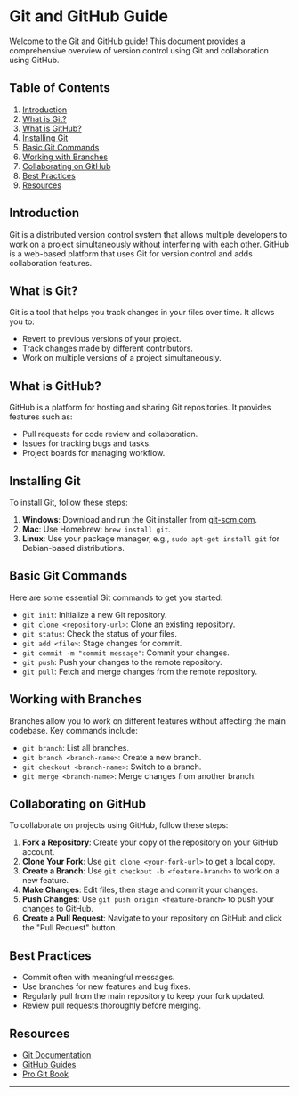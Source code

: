 # Git and GitHub Guide

Welcome to the Git and GitHub guide! This document provides a comprehensive overview of version control using Git and collaboration using GitHub.

## Table of Contents

1. [Introduction](#introduction)
2. [What is Git?](#what-is-git)
3. [What is GitHub?](#what-is-github)
4. [Installing Git](#installing-git)
5. [Basic Git Commands](#basic-git-commands)
6. [Working with Branches](#working-with-branches)
7. [Collaborating on GitHub](#collaborating-on-github)
8. [Best Practices](#best-practices)
9. [Resources](#resources)

## Introduction

Git is a distributed version control system that allows multiple developers to work on a project simultaneously without interfering with each other. GitHub is a web-based platform that uses Git for version control and adds collaboration features.

## What is Git?

Git is a tool that helps you track changes in your files over time. It allows you to:

- Revert to previous versions of your project.
- Track changes made by different contributors.
- Work on multiple versions of a project simultaneously.

## What is GitHub?

GitHub is a platform for hosting and sharing Git repositories. It provides features such as:

- Pull requests for code review and collaboration.
- Issues for tracking bugs and tasks.
- Project boards for managing workflow.

## Installing Git

To install Git, follow these steps:

1. **Windows**: Download and run the Git installer from [git-scm.com](https://git-scm.com/download/win).
2. **Mac**: Use Homebrew: `brew install git`.
3. **Linux**: Use your package manager, e.g., `sudo apt-get install git` for Debian-based distributions.

## Basic Git Commands

Here are some essential Git commands to get you started:

- `git init`: Initialize a new Git repository.
- `git clone <repository-url>`: Clone an existing repository.
- `git status`: Check the status of your files.
- `git add <file>`: Stage changes for commit.
- `git commit -m "commit message"`: Commit your changes.
- `git push`: Push your changes to the remote repository.
- `git pull`: Fetch and merge changes from the remote repository.

## Working with Branches

Branches allow you to work on different features without affecting the main codebase. Key commands include:

- `git branch`: List all branches.
- `git branch <branch-name>`: Create a new branch.
- `git checkout <branch-name>`: Switch to a branch.
- `git merge <branch-name>`: Merge changes from another branch.

## Collaborating on GitHub

To collaborate on projects using GitHub, follow these steps:

1. **Fork a Repository**: Create your copy of the repository on your GitHub account.
2. **Clone Your Fork**: Use `git clone <your-fork-url>` to get a local copy.
3. **Create a Branch**: Use `git checkout -b <feature-branch>` to work on a new feature.
4. **Make Changes**: Edit files, then stage and commit your changes.
5. **Push Changes**: Use `git push origin <feature-branch>` to push your changes to GitHub.
6. **Create a Pull Request**: Navigate to your repository on GitHub and click the "Pull Request" button.

## Best Practices

- Commit often with meaningful messages.
- Use branches for new features and bug fixes.
- Regularly pull from the main repository to keep your fork updated.
- Review pull requests thoroughly before merging.

## Resources

- [Git Documentation](https://git-scm.com/doc)
- [GitHub Guides](https://guides.github.com/)
- [Pro Git Book](https://git-scm.com/book/en/v2)

---
